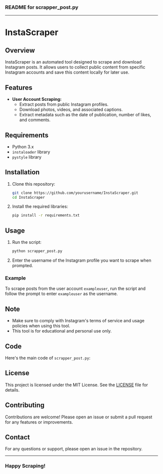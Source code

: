 ### README for scrapper_post.py

---

# InstaScraper

## Overview

InstaScraper is an automated tool designed to scrape and download Instagram posts. It allows users to collect public content from specific Instagram accounts and save this content locally for later use.

## Features

- **User Account Scraping:**
  - Extract posts from public Instagram profiles.
  - Download photos, videos, and associated captions.
  - Extract metadata such as the date of publication, number of likes, and comments.

## Requirements

- Python 3.x
- `instaloader` library
- `pystyle` library

## Installation

1. Clone this repository:
    ```sh
    git clone https://github.com/yourusername/InstaScraper.git
    cd InstaScraper
    ```

2. Install the required libraries:
    ```sh
    pip install -r requirements.txt
    ```

## Usage

1. Run the script:
    ```sh
    python scrapper_post.py
    ```

2. Enter the username of the Instagram profile you want to scrape when prompted.

### Example

To scrape posts from the user account `exampleuser`, run the script and follow the prompt to enter `exampleuser` as the username.

## Note

- Make sure to comply with Instagram's terms of service and usage policies when using this tool.
- This tool is for educational and personal use only.

## Code

Here's the main code of `scrapper_post.py`:

## License

This project is licensed under the MIT License. See the [LICENSE](LICENSE) file for details.

## Contributing

Contributions are welcome! Please open an issue or submit a pull request for any features or improvements.

## Contact

For any questions or support, please open an issue in the repository.

---

### Happy Scraping!
